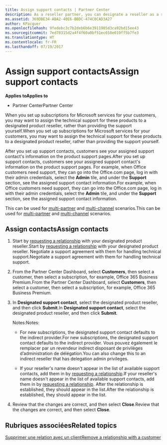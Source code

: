 ```yaml
---
title: Assign support contacts | Partner Center
description: As a reseller partner, you can designate a reseller as a support contact.
ms.assetid: 369DBE34-ABA2-40E6-BBDC-474C0CAD3A27
author: KPacquer
ms.openlocfilehash: 9fedebc3c7b2deb6b6e3911905d3ca92bd15ee43
ms.sourcegitcommit: 7ed78315d2a4f4f60a0bf51ec658e019ff5b7fe3
ms.translationtype: HT
ms.contentlocale: fr-FR
ms.lasthandoff: 07/19/2017
---
```

# <a name="assign-support-contacts"></a><span data-ttu-id="03ab0-103">Assign support contacts</span><span class="sxs-lookup"><span data-stu-id="03ab0-103">Assign support contacts</span></span>

**<span data-ttu-id="03ab0-104">Applies to</span><span class="sxs-lookup"><span data-stu-id="03ab0-104">Applies to</span></span>**

-  <span data-ttu-id="03ab0-105">Partner Center</span><span class="sxs-lookup"><span data-stu-id="03ab0-105">Partner Center</span></span>

<span data-ttu-id="03ab0-106">When you set up subscriptions for Microsoft services for your customers, you may want to assign the technical support for these products to a designated product reseller, rather than providing the support yourself.</span><span class="sxs-lookup"><span data-stu-id="03ab0-106">When you set up subscriptions for Microsoft services for your customers, you may want to assign the technical support for these products to a designated product reseller, rather than providing the support yourself.</span></span>

<span data-ttu-id="03ab0-107">After you set up support contacts, customers see your assigned support contact's information on the product support pages.</span><span class="sxs-lookup"><span data-stu-id="03ab0-107">After you set up support contacts, customers see your assigned support contact's information on the product support pages.</span></span> <span data-ttu-id="03ab0-108">For example, when Office customers need support, they can go into the Office.com page, log in with their admin credentials, select the **Admin** tile, and under the **Support** section, see the assigned support contact information.</span><span class="sxs-lookup"><span data-stu-id="03ab0-108">For example, when Office customers need support, they can go into the Office.com page, log in with their admin credentials, select the **Admin** tile, and under the **Support** section, see the assigned support contact information.</span></span>

<span data-ttu-id="03ab0-109">This can be used for [multi-partner](multipartner.md) and [multi-channel](multichannel.md) scenarios.</span><span class="sxs-lookup"><span data-stu-id="03ab0-109">This can be used for [multi-partner](multipartner.md) and [multi-channel](multichannel.md) scenarios.</span></span> 

<a href="" id="assigncontacts"></a>
## <a name="assign-contacts"></a><span data-ttu-id="03ab0-110">Assign contacts</span><span class="sxs-lookup"><span data-stu-id="03ab0-110">Assign contacts</span></span>

1.  <span data-ttu-id="03ab0-111">Start by [requesting a relationship](request-a-relationship-with-a-customer.md) with your designated product reseller.</span><span class="sxs-lookup"><span data-stu-id="03ab0-111">Start by [requesting a relationship](request-a-relationship-with-a-customer.md) with your designated product reseller.</span></span> <span data-ttu-id="03ab0-112">Negotiate a support agreement with them for handling technical support.</span><span class="sxs-lookup"><span data-stu-id="03ab0-112">Negotiate a support agreement with them for handling technical support.</span></span>

2.  <span data-ttu-id="03ab0-113">From the Partner Center Dashboard, select **Customers**, then select a customer, then select a subscription, for example, Office 365 Business Premium.</span><span class="sxs-lookup"><span data-stu-id="03ab0-113">From the Partner Center Dashboard, select **Customers**, then select a customer, then select a subscription, for example, Office 365 Business Premium.</span></span>

3.  <span data-ttu-id="03ab0-114">In  **Designated support contact**, select the designated product reseller, and then click **Submit**.</span><span class="sxs-lookup"><span data-stu-id="03ab0-114">In  **Designated support contact**, select the designated product reseller, and then click **Submit**.</span></span> 

    <span data-ttu-id="03ab0-115">Notes:</span><span class="sxs-lookup"><span data-stu-id="03ab0-115">Notes:</span></span> 
    
    *  <span data-ttu-id="03ab0-116">For new subscriptions, the designated support contact defaults to the indirect provider.</span><span class="sxs-lookup"><span data-stu-id="03ab0-116">For new subscriptions, the designated support contact defaults to the indirect provider.</span></span> <span data-ttu-id="03ab0-117">Vous pouvez également le remplacer par un revendeur indirect disposant de privilèges d’administration de délégation.</span><span class="sxs-lookup"><span data-stu-id="03ab0-117">You can also change this to an indirect reseller that has delegation admin privileges.</span></span>
    
    *  <span data-ttu-id="03ab0-118">If your reseller's name doesn't appear in the list of available support contacts, add them in by [requesting a relationship](request-a-relationship-with-a-customer.md).</span><span class="sxs-lookup"><span data-stu-id="03ab0-118">If your reseller's name doesn't appear in the list of available support contacts, add them in by [requesting a relationship](request-a-relationship-with-a-customer.md).</span></span> <span data-ttu-id="03ab0-119">After the relationship is established, they should appear in the list.</span><span class="sxs-lookup"><span data-stu-id="03ab0-119">After the relationship is established, they should appear in the list.</span></span>  

4.  <span data-ttu-id="03ab0-120">Review that the changes are correct, and then select **Close**.</span><span class="sxs-lookup"><span data-stu-id="03ab0-120">Review that the changes are correct, and then select **Close**.</span></span>

## <a name="related-topics"></a><span data-ttu-id="03ab0-121">Rubriques associées</span><span class="sxs-lookup"><span data-stu-id="03ab0-121">Related topics</span></span>

[<span data-ttu-id="03ab0-122">Supprimer une relation avec un client</span><span class="sxs-lookup"><span data-stu-id="03ab0-122">Remove a relationship with a customer</span></span>](remove-a-relationship.md)